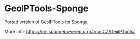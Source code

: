# GeoIPTools-Sponge
Ported version of GeoIPTools for Sponge

More info: https://ore.spongepowered.org/ArcasCZ/GeoIPTools/
